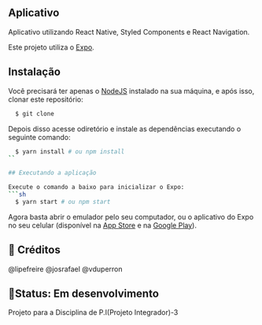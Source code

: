## Aplicativo 

Aplicativo utilizando React Native, Styled Components e React Navigation.

Este projeto utiliza o [Expo](https://expo.io/).

## Instalação

Você precisará ter apenas o [NodeJS](https://nodejs.org) instalado na sua máquina, e após isso, clonar este repositório:
```sh
  $ git clone 
```

Depois disso acesse odiretório e instale as dependências executando o seguinte comando:
```sh
  $ yarn install # ou npm install
``

## Executando a aplicação

Execute o comando a baixo para inicializar o Expo:
```sh
  $ yarn start # ou npm start
```

Agora basta abrir o emulador pelo seu computador, ou o aplicativo do Expo no seu celular (disponível na [App Store](https://apps.apple.com/br/app/expo-client/id982107779) e na [Google Play](https://play.google.com/store/apps/details?id=host.exp.exponent&hl=pt_BR)).

## 🤝 Créditos

@lipefreire @josrafael @vduperron

## 🧱Status: Em desenvolvimento

Projeto para a Disciplina de P.I(Projeto Integrador)-3
